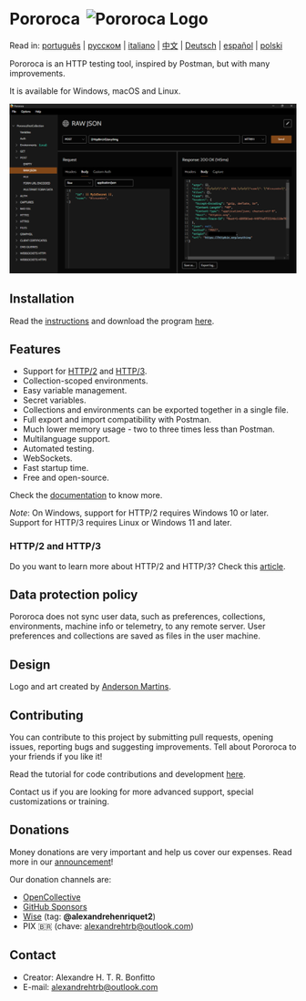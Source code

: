 <h1>Pororoca <img style="margin: 4px 0 0 4px" height="32" src="pororoca.png" alt="Pororoca Logo"/></h1>

Read in: [português](README_pt.md) | [русском](README_ru.md) | [italiano](README_it.md) | [中文](README_zh-cn.md) | [Deutsch](README_de.md) | [español](README_es.md) | [polski](README_pl.md)

Pororoca is an HTTP testing tool, inspired by Postman, but with many improvements.

It is available for Windows, macOS and Linux.

![ExampleScreen](./misc/example_screen_en.png)

## Installation

Read the [instructions](https://pororoca.io/docs/installation) and download the program [here](https://github.com/alexandrehtrb/Pororoca/releases).

## Features

* Support for [HTTP/2](https://http2.github.io/) and [HTTP/3](https://developers.cloudflare.com/http3/).
* Collection-scoped environments.
* Easy variable management.
* Secret variables.
* Collections and environments can be exported together in a single file.
* Full export and import compatibility with Postman.
* Much lower memory usage - two to three times less than Postman.
* Multilanguage support.
* Automated testing.
* WebSockets.
* Fast startup time.
* Free and open-source.

Check the [documentation](https://pororoca.io/docs/) to know more.

*Note*: On Windows, support for HTTP/2 requires Windows 10 or later. Support for HTTP/3 requires Linux or Windows 11 and later.

### HTTP/2 and HTTP/3

Do you want to learn more about HTTP/2 and HTTP/3? Check this [article](https://alexandrehtrb.github.io/posts/2024/03/http2-and-http3-explained/).

## Data protection policy

Pororoca does not sync user data, such as preferences, collections, environments, machine info or telemetry, to any remote server. User preferences and collections are saved as files in the user machine.

## Design

Logo and art created by [Anderson Martins](https://www.behance.net/am-dsgn).

## Contributing

You can contribute to this project by submitting pull requests, opening issues, reporting bugs and suggesting improvements. Tell about Pororoca to your friends if you like it!

Read the tutorial for code contributions and development [here](CONTRIBUTING.md).

Contact us if you are looking for more advanced support, special customizations or training.

## Donations

Money donations are very important and help us cover our expenses. Read more in our [announcement](https://github.com/alexandrehtrb/Pororoca/discussions/159)!

Our donation channels are:

- [OpenCollective](https://opencollective.com/pororoca)
- [GitHub Sponsors](https://github.com/sponsors/alexandrehtrb)
- [Wise](https://wise.com/pay/me/alexandrehenriquet2) (tag: **@alexandrehenriquet2**)
- PIX 🇧🇷 (chave: alexandrehtrb@outlook.com)

## Contact

* Creator: Alexandre H. T. R. Bonfitto
* E-mail: alexandrehtrb@outlook.com

